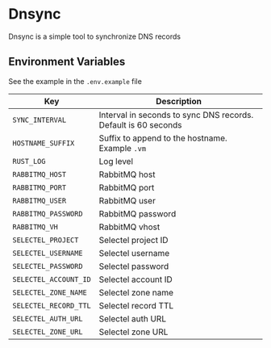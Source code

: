 # Dnsync

Dnsync is a simple tool to synchronize DNS records 

## Environment Variables

See the example in the `.env.example` file

| Key                   | Description                                                     |
|-----------------------|-----------------------------------------------------------------|
| `SYNC_INTERVAL`       | Interval in seconds to sync DNS records. Default is 60 seconds  |
| `HOSTNAME_SUFFIX`     | Suffix to append to the hostname. Example `.vm`                 |
| `RUST_LOG`            | Log level                                                       |
| `RABBITMQ_HOST`       | RabbitMQ host                                                   |
| `RABBITMQ_PORT`       | RabbitMQ port                                                   |
| `RABBITMQ_USER`       | RabbitMQ user                                                   |
| `RABBITMQ_PASSWORD`   | RabbitMQ password                                               |
| `RABBITMQ_VH`         | RabbitMQ vhost                                                  |
| `SELECTEL_PROJECT`    | Selectel project ID                                             |
| `SELECTEL_USERNAME`   | Selectel username                                               |
| `SELECTEL_PASSWORD`   | Selectel password                                               |
| `SELECTEL_ACCOUNT_ID` | Selectel account ID                                             |
| `SELECTEL_ZONE_NAME`  | Selectel zone name                                              |
| `SELECTEL_RECORD_TTL` | Selectel record TTL                                             |
| `SELECTEL_AUTH_URL`   | Selectel auth URL                                               |
| `SELECTEL_ZONE_URL`   | Selectel zone URL                                               |


